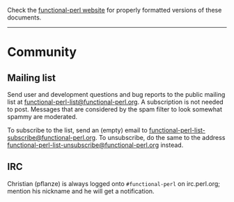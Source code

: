 Check the [functional-perl website](http://functional-perl.org/) for
properly formatted versions of these documents.

---

# Community

## Mailing list

Send user and development questions and bug reports to the public
mailing list at
[functional-perl-list@functional-perl.org](mailto:functional-perl-list@functional-perl.org). A
subscription is not needed to post. Messages that are considered by
the spam filter to look somewhat spammy are moderated.

To subscribe to the list, send an (empty) email to
[functional-perl-list-subscribe@functional-perl.org](mailto:functional-perl-list-subscribe@functional-perl.org). To
unsubscribe, do the same to the address
[functional-perl-list-unsubscribe@functional-perl.org](mailto:functional-perl-list-unsubscribe@functional-perl.org)
instead.

## IRC

Christian (pflanze) is always logged onto `#functional-perl` on
irc.perl.org; mention his nickname and he will get a notification.

